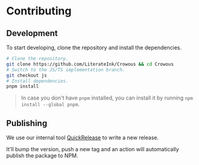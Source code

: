 # Contributing

## Development

To start developing, clone the repository and install the dependencies.

```bash
# Clone the repository.
git clone https://github.com/LiterateInk/Crowous && cd Crowous
# Switch to the JS/TS implementation branch.
git checkout js
# Install dependencies.
pnpm install
```

> In case you don't have `pnpm` installed, you can install it by running `npm install --global pnpm`.

## Publishing

We use our internal tool [QuickRelease](https://github.com/LiterateInk/QuickRelease) to write a new release.

It'll bump the version, push a new tag and an action will automatically publish the package to NPM.
